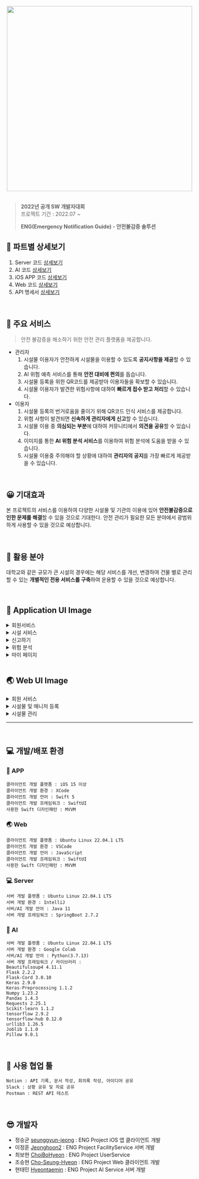 <center>
    <img src=https://user-images.githubusercontent.com/77708819/190382785-88327aa2-38c7-47cd-a645-157d5cebd6dc.png width=500 height=500>
</center>

<br>

> **2022년 공개 SW 개발자대회** <br>
> 프로젝트 기간 : 2022.07 ~
>
> **ENG(Emergency Notification Guide) - 안전불감증 솔루션**

## 🔎 파트별 상세보기
1. Server 코드 [상세보기](https://github.com/2022OSS-Dev-Competition-ENG-Project/ENG-SERVER)
2. AI 코드 [상세보기](https://github.com/2022OSS-Dev-Competition-ENG-Project/ENG_AI)
3. iOS APP 코드 [상세보기](https://github.com/2022OSS-Dev-Competition-ENG-Project/ENG-iOS-APP)
4. Web 코드 [상세보기](https://github.com/2022OSS-Dev-Competition-ENG-Project/ENG_Web)
5. API 명세서 [상세보기](https://github.com/2022OSS-Dev-Competition-ENG-Project/ENG-SERVER/tree/main/API-Document)

<br>

## 🥕 주요 서비스
> 안전 불감증을 해소하기 위한 안전 관리 플랫폼을 제공합니다.
- 관리자
    1. 시설물 이용자가 안전하게 시설물을 이용할 수 있도록 **공지사항을 제공**할 수 있습니다.
    2. AI 위험 예측 서비스를 통해 **안전 대비에 편의**를 돕습니다.
    3. 시설물 등록을 위한 QR코드를 제공받아 이용자들을 확보할 수 있습니다. 
    4. 시설물 이용자가 발견한 위험사항에 대하여 **빠르게 접수 받고 처리**할 수 있습니다.
- 이용자
    1. 시설물 등록의 번거로움을 줄이기 위해 QR코드 인식 서비스를 제공합니다.
    2. 위험 사항이 발견되면 **신속하게 관리자에게 신고**할 수 있습니다.
    3. 시설물 이용 중 **의심되는 부분**에 대하여 커뮤니티에서 **의견을 공유**할 수 있습니다.
    4. 이미지를 통한 **AI 위험 분석 서비스**를 이용하여 위험 분석에 도움을 받을 수 있습니다.
    5. 시설물 이용중 주의해야 할 상황에 대하여 **관리자의 공지**를 가장 빠르게 제공받을 수 있습니다.

<br> 


## 😀 기대효과
본 프로젝트의 서비스를 이용하여 다양한 시설물 및 기관의 이용에 있어 **안전불감증으로 인한 문제를 해결**할 수 있을 것으로 기대한다. 안전 관리가 필요한 모든 분야에서 광범위하게 사용할 수 있을 것으로 예상합니다.

<br>

## 🏢 활용 분야
대학교와 같은 규모가 큰 시설의 경우에는 해당 서비스를 개선, 변경하여 건물 별로 관리할 수 있는 **개별적인 전용 서비스를 구축**하여 운용할 수 있을 것으로 예상합니다.

<br>

## 📱 Application UI Image
<details>
<summary>회원서비스</summary>
<img src=https://user-images.githubusercontent.com/77708819/189688299-e9b09681-0111-4f19-a6eb-86f989e47555.png>
<img src=https://user-images.githubusercontent.com/77708819/189688463-434763a1-6a46-44b5-9fb5-15ccd55a0faf.png>
<img src=https://user-images.githubusercontent.com/77708819/189688476-dfd7fe4b-06c8-475d-85ee-050408ff601c.png>
</details>

<details>
<summary>시설 서비스</summary>
<img src=https://user-images.githubusercontent.com/77708819/189688496-9d25f101-b775-4bda-a34b-b7625fb04e6a.png>
<img src=https://user-images.githubusercontent.com/77708819/189688502-b664ddcd-e043-44d0-826b-a059c7c08124.png>
<img src=https://user-images.githubusercontent.com/77708819/190141875-6b893e9e-f9da-43b2-b187-92ee27511335.png>
</details>

<details>
<summary>신고하기</summary>
<img src=https://user-images.githubusercontent.com/77708819/189688518-680ccd48-6a2c-4e89-b975-552ab1df1c03.png>
</details>

<details>
<summary>위험 분석</summary>
<img src=https://user-images.githubusercontent.com/77708819/189688532-3779eb43-5c62-4cba-99b0-8eee2e9ca157.png>
</details>

<details>
<summary>마이 페이지</summary>
<img src=https://user-images.githubusercontent.com/77708819/189688543-4b79401f-3756-4961-8065-a3fb7d572227.png>
</details>

<br>

## 🌏 Web UI Image
<details>
<summary>회원 서비스</summary>
<img src=https://user-images.githubusercontent.com/75602377/190301697-76be6c8a-7d6a-4663-b4a4-3edd7e2a24f1.png>
<img src=https://user-images.githubusercontent.com/75602377/190303501-35a45401-fd94-4180-8ed4-766d497cb0f9.png>
<img src=https://user-images.githubusercontent.com/75602377/190303564-a134c531-0ead-4f7a-8752-5c35cedf0f0c.png>
<img src=https://user-images.githubusercontent.com/75602377/190303655-f238c73c-6306-42fb-b5bd-4a0a6c186b8e.png>
<img src=https://user-images.githubusercontent.com/75602377/190303733-e65e06f0-5d61-46c4-8d8b-b425438ac4a0.png>
</details>

<details>
<summary>시설물 및 매니저 등록</summary>
<img src=https://user-images.githubusercontent.com/75602377/190303847-a830f242-11ba-4662-bb35-c64e55d95acf.png>
<img src=https://user-images.githubusercontent.com/75602377/190303889-a7032d86-b3f6-486c-9cc1-98888d2484d8.png>
<img src=https://user-images.githubusercontent.com/75602377/190303944-675e1785-263c-40b5-b01d-d67f4f89e5ef.png>
<img src=https://user-images.githubusercontent.com/75602377/190303986-271f643f-7430-49bb-aea1-e34bfd828fb0.png>
<img src=https://user-images.githubusercontent.com/75602377/190304025-3e5f64d0-fb76-4476-aa89-ed7b037395a4.png>
</details>

<details>
<summary>시설물 관리</summary>
<img src=https://user-images.githubusercontent.com/75602377/190304269-44ff9877-e30b-4369-b2ff-09f6b53be14d.png>
<img src=https://user-images.githubusercontent.com/75602377/190304373-fcac8145-f081-4153-8b39-ef05972fc533.png>
<img src=https://user-images.githubusercontent.com/75602377/190304648-0c285fae-6cbf-43cd-b7ed-92b343c6ff88.png>
<img src=https://user-images.githubusercontent.com/75602377/190304681-5fc1caa4-7a59-4ff9-ab2d-d3a9b9a9b55e.png>
<img src=https://user-images.githubusercontent.com/75602377/190304732-4823de17-e857-4901-932c-f00468230ace.png>
<img src=https://user-images.githubusercontent.com/75602377/190304780-808db1ca-dc21-4e5d-938f-db582ccb3a89.png>
<img src=https://user-images.githubusercontent.com/75602377/190304820-4835c7b6-1239-43f7-9cd9-4839e14f9ceb.png>
<img src=https://user-images.githubusercontent.com/75602377/190304876-7dcff62f-aa82-404d-a966-59ad21060e80.png>
</details>

---
<br>

## 💻 개발/배포 환경
### 📱 APP
``` 
클라이언트 개발 플랫폼 : iOS 15 이상
클라이언트 개발 환경 : XCode
클라이언트 개발 언어 : Swift 5
클라이언트 개발 프레임워크 : SwiftUI
사용한 Swift 디자인패턴 : MVVM
```

### 🌏 Web
``` 
클라이언트 개발 플랫폼 : Ubuntu Linux 22.04.1 LTS
클라이언트 개발 환경 : VSCode
클라이언트 개발 언어 : JavaScript
클라이언트 개발 프레임워크 : SwiftUI
사용한 Swift 디자인패턴 : MVVM
```

### 💻 Server
``` 
서버 개발 플랫폼 : Ubuntu Linux 22.04.1 LTS
서버 개발 환경 : IntelliJ
서버/AI 개발 언어 : Java 11
서버 개발 프레임워크 : SpringBoot 2.7.2
```

### 🤖 AI
``` 
서버 개발 플랫폼 : Ubuntu Linux 22.04.1 LTS
서버 개발 환경 : Google Colab
서버/AI 개발 언어 : Python(3.7.13)
서버 개발 프레임워크 / 라이브러리 : 
Beautifulsoup4 4.11.1
Flask 2.2.2
Flask-Cord 3.0.10
Keras 2.9.0
Keras-Preprocessing 1.1.2
Numpy 1.23.2
Pandas 1.4.3
Requests 2.25.1
Scikit-learn 1.1.2
tensorflow 2.9.2
tensorflow-hub 0.12.0
urllib3 1.26.5
Joblib 1.1.0
Pillow 9.0.1
```
<br>

## 📝 사용 협업 툴
```
Notion : API 기록, 문서 작성, 회의록 작성, 아이디어 공유
Slack : 상황 공유 및 자료 공유
Postman : REST API 테스트
```

<br>

## 😎 개발자
- 정승균 [seunggyun-jeong](https://github.com/seunggyun-jeong) : ENG Project iOS 앱 클라이언트 개발
- 이정훈 [Jeonghoon2](https://github.com/Jeonghoon2) : ENG Project FacilityService 서버 개발
- 최보현 [ChoiBoHyeon](https://github.com/ChoiBoHyeon) : ENG Project UserService
- 조승현 [Cho-Seung-Hyeon](https://github.com/Cho-Seung-Hyeon) : ENG Project Web 클라이언트 개발
- 현태민 [Hyeontaemin](https://github.com/Hyeontaemin) : ENG Project AI Service 서버 개발